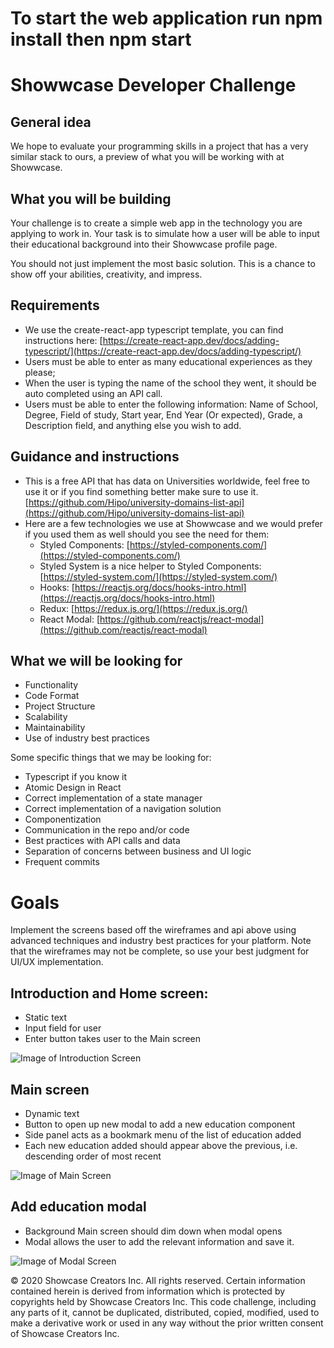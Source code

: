 # To start the web application run **npm install** then **npm start**


# Showwcase Developer Challenge

## General idea

We hope to evaluate your programming skills in a project that has a very similar stack to ours, a preview of what you will be working with at Showwcase. 

## What you will be building

Your challenge is to create a simple web app in the technology you are applying to work in. Your task is to simulate how a user will be able to input their educational background into their Showwcase profile page. 

You should not just implement the most basic solution. This is a chance to show off your abilities, creativity, and impress.

## Requirements

- We use the create-react-app typescript template, you can find instructions here:
[https://create-react-app.dev/docs/adding-typescript/](https://create-react-app.dev/docs/adding-typescript/)
- Users must be able to enter as many educational experiences as they please;
- When the user is typing the name of the school they went, it should be auto completed using an API call.
- Users must be able to enter the following information: Name of School, Degree, Field of study, Start year, End Year (Or expected), Grade, a Description field, and anything else you wish to add.

## Guidance and instructions

- This is a free API that has data on Universities worldwide, feel free to use it or if you find something better make sure to use it. 
[https://github.com/Hipo/university-domains-list-api](https://github.com/Hipo/university-domains-list-api)
- Here are a few technologies we use at Showwcase and we would prefer if you used them as well should you see the need for them:
    - Styled Components: [https://styled-components.com/](https://styled-components.com/)
    - Styled System is a nice helper to Styled Components: [https://styled-system.com/](https://styled-system.com/)
    - Hooks: [https://reactjs.org/docs/hooks-intro.html](https://reactjs.org/docs/hooks-intro.html)
    - Redux: [https://redux.js.org/](https://redux.js.org/)
    - React Modal: [https://github.com/reactjs/react-modal](https://github.com/reactjs/react-modal)

## What we will be looking for

- Functionality
- Code Format
- Project Structure
- Scalability
- Maintainability
- Use of industry best practices

Some specific things that we may be looking for:

- Typescript if you know it
- Atomic Design in React
- Correct implementation of a state manager
- Correct implementation of a navigation solution
- Componentization
- Communication in the repo and/or code
- Best practices with API calls and data
- Separation of concerns between business and UI logic
- Frequent commits

# Goals

Implement the screens based off the wireframes and api above using advanced techniques and industry best practices for your platform. Note that the wireframes may not be complete, so use your best judgment for UI/UX implementation. 

## Introduction and Home screen:

- Static text
- Input field for user
- Enter button takes user to the Main screen

![Image of Introduction Screen](https://github.com/Showwcase/Showwcase-Intern-React-Challenge/blob/master/MacBook_-_2.jpg)

## Main screen

- Dynamic text
- Button to open up new modal to add a new education component
- Side panel acts as a bookmark menu of the list of education added
- Each new education added should appear above the previous, i.e. descending order of most recent

![Image of Main Screen](https://github.com/Showwcase/Showwcase-Intern-React-Challenge/blob/master/MacBook_-_3.jpg)



## Add education modal

- Background Main screen should dim down when modal opens
- Modal allows the user to add the relevant information and save it.

![Image of Modal Screen](https://github.com/Showwcase/Showwcase-Intern-React-Challenge/blob/master/MacBook_-_4.jpg)

© 2020 Showcase Creators Inc. All rights reserved. Certain information contained herein is derived from information which is protected by copyrights held by Showcase Creators Inc. This code challenge, including any parts of it, cannot be duplicated, distributed, copied, modified, used to make a derivative work or used in any way without the prior written consent of Showcase Creators Inc.